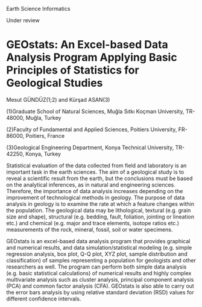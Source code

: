Earth Science Informatics

Under review

# GEOstats: An Excel-based Data Analysis Program Applying Basic Principles of Statistics for Geological Studies

Mesut GÜNDÜZ(1;2) and Kürşad ASAN(3)

(1)Graduate School of Natural Sciences, Muğla Sıtkı Koçman University, TR-48000, Muğla, Turkey

(2)Faculty of Fundamental and Applied Sciences, Poitiers University, FR-86000, Poitiers, France

(3)Geological Engineering Department, Konya Technical University, TR-42250, Konya, Turkey

Statistical evaluation of the data collected from field and laboratory is an important task in the earth sciences. The aim of a geological study is to reveal a scientific result from the earth, but the conclusions must be based on the analytical inferences, as in natural and engineering sciences. Therefore, the importance of data analysis increases depending on the improvement of technological methods in geology. The purpose of data analysis in geology is to examine the rate at which a feature changes within the population. The geological data may be lithological, textural (e.g. grain size and shape), structural (e.g. bedding, fault, foliation, jointing or lineation etc.) and chemical (e.g. major and trace elements, isotope ratios etc.) measurements of the rock, mineral, fossil, soil or water specimens. 

GEOstats is an excel-based data analysis program that provides graphical and numerical results, and data simulation/statistical modeling (e.g. simple regression analysis, box plot, Q-Q plot, XYZ plot, sample distribution and classification) of samples representing a population for geologists and other researchers as well. The program can perform both simple data analysis (e.g. basic statistical calculations) of numerical results and highly complex multivariate analysis such as cluster analysis, principal component analysis (PCA) and common factor analysis (CFA). GEOstats is also able to carry out the error bars analysis by using relative standard deviation (RSD) values for different confidence intervals.
